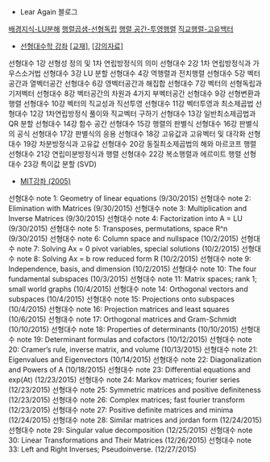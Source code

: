  - Lear Again 블로그 
 
 [배경지식-LU분해](http://twlab.tistory.com/category/Fundamentals/Linear%20Algebra?page=4)
 [행렬곱샘-선형독립](http://twlab.tistory.com/category/Fundamentals/Linear%20Algebra?page=3)
 [행렬 공간-투영행렬](http://twlab.tistory.com/category/Fundamentals/Linear%20Algebra?page=2)
 [직교행렬-고유백터](http://twlab.tistory.com/category/Fundamentals/Linear%20Algebra?page=1)
 
 
 - [선형대수학 강좌](https://www.youtube.com/playlist?list=PLSN_PltQeOyjDGSghAf92VhdMBeaLZWR3) [[교재]](https://drive.google.com/file/d/0B6Ry8c3OoOuqcDN6TXQzWlF2V3M/view?usp=sharing), [[강의자료]](http://www.kocw.net/home/search/kemView.do?kemId=977757)

선형대수 1강 선형성 정의 및 1차 연립방정식의 의미
선형대수 2강 1차 연립방정식과 가우스소거법
선형대수 3강 LU 분할
선형대수 4강 역행렬과 전치행렬
선형대수 5강 벡터공간과 열벡터공간
선형대수 6강 영벡터공간과 해집합
선형대수 7강 벡터의 선형독립과 기저벡터
선형대수 8강 벡터공간의 차원과 4가지 부벡터공간
선형대수 9강 선형변환과 행렬
선형대수 10강 벡터의 직교성과 직선투영
선형대수 11강 벡터투영과 최소제곱법
선형대수 12강 1차연립방정식 풀이와 직교벡터 구하기
선형대수 13강 일반최소제곱법과 QR 분할
선형대수 14강 함수 공간
선형대수 15강 행렬의 판별식
선형대수 16강 판별식의 공식
선형대수 17강 판별식의 응용
선형대수 18강 고유값과 고유벡터 및 대각화
선형대수 19강 차분방정식과 고유값
선형대수 20강 동질최소제곱법의 해와 마르코프 행렬
선형대수 21강 연립미분방정식과 행렬
선형대수 22강 복소행렬과 에르미트 행렬
선형대수 23강 특이값 분할 (SVD)

- [MIT강좌 (2005)](http://judis.me/wordpress/2015/09/30/%EC%84%A0%ED%98%95%EB%8C%80%EC%88%98-note-1-geometry-of-linear-equations/)

선형대수 note 1: Geometry of linear equations (9/30/2015)
선형대수 note 2: Elimination with Matrices (9/30/2015)
선형대수 note 3: Multiplication and Inverse Matrices (9/30/2015)
선형대수 note 4: Factorization into A = LU (9/30/2015)
선형대수 note 5: Transposes, permutations, space R^n (9/30/2015)
선형대수 note 6: Column space and nullspace (10/2/2015)
선형대수 note 7: Solving Ax = 0 pivot variables, special solutions (10/2/2015)
선형대수 note 8: Solving Ax = b row reduced form R (10/2/2015)
선형대수 note 9: Independence, basis, and dimension (10/2/2015)
선형대수 note 10: The four fundamental subspaces (10/3/2015)
선형대수 note 11: Matrix spaces; rank 1; small world graphs (10/4/2015)
선형대수 note 14: Orthogonal vectors and subspaces (10/4/2015)
선형대수 note 15: Projections onto subspaces (10/4/2015)
선형대수 note 16: Projection matrices and least squares (10/6/2015)
선형대수 note 17: Orthogonal matrices and Gram-Schmidt (10/10/2015)
선형대수 note 18: Properties of determinants (10/10/2015)
선형대수 note 19: Determinant formulas and cofactors (10/12/2015)
선형대수 note 20: Cramer’s rule, inverse matrix, and volume (10/13/2015)
선형대수 note 21: Eigenvalues and Eigenvectors (10/14/2015)
선형대수 note 22: Diagonalization and Powers of A (10/18/2015)
선형대수 note 23: Differential equations and exp(At) (12/23/2015)
선형대수 note 24: Markov matrices; fourier series (12/23/2015)
선형대수 note 25: Symmetric matrices and positive definiteness (12/23/2015)
선형대수 note 26: Complex matrices; fast fourier transform (12/23/2015)
선형대수 note 27: Positive definite matrices and minima (12/24/2015)
선형대수 note 28: Similar matrices and jordan form (12/24/2015)
선형대수 note 29: Singular value decomposition (12/25/2015)
선형대수 note 30: Linear Transformations and Their Matrices (12/26/2015)
선형대수 note 33: Left and Right Inverses; Pseudoinverse. (12/27/2015)
